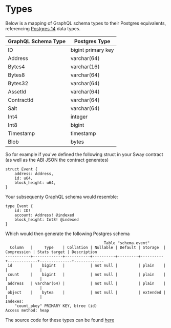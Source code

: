 # Types

Below is a mapping of GraphQL schema types to their Postgres equivalents, referencing [Postgres 14](https://www.postgresql.org/docs/14/datatype.html) data types. 

| GraphQL Schema Type | Postgres Type |
|----------|----------|
| ID | bigint primary key |
| Address | varchar(64) |
| Bytes4 | varchar(16) |
| Bytes8 | varchar(64) |
| Bytes32 | varchar(64) |
| AssetId | varchar(64) |
| ContractId | varchar(64) |
| Salt | varchar(64) |
| Int4 | integer |
| Int8 | bigint |
| Timestamp | timestamp |
| Blob | bytes |

So for example if you've defined the following struct in your Sway contract (as well as the ABI JSON the contract generates)

```sway
struct Event {
    address: Address,
    id: u64,
    block_height: u64,
}
```

Your subsequenty GraphQL schema would resemble:

```code
type Event {
    id: ID!
    account: Address! @indexed
    block_height: Int8! @indexed
}
```

Which would then generate the following Postgres schema

```code
                                           Table "schema.event"
  Column   |     Type    | Collation | Nullable | Default | Storage  | Compression | Stats target | Description 
-----------+-------------+-----------+----------+---------+----------+-------------+--------------+-------------
 id        |    bigint   |           | not null |         | plain    |             |              | 
 count     |    bigint   |           | not null |         | plain    |             |              | 
 address   | varchar(64) |           | not null |         | plain    |             |              | 
 object    |    bytea    |           | not null |         | extended |             |              | 
Indexes:
    "count_pkey" PRIMARY KEY, btree (id)
Access method: heap
```

The source code for these types can be found [here](https://github.com/FuelLabs/fuel-indexer/blob/master/schema/src/db/models.rs#L146)

